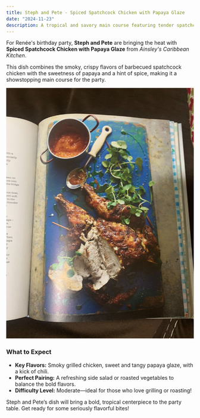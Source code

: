 ```yaml
---
title: Steph and Pete - Spiced Spatchcock Chicken with Papaya Glaze
date: "2024-11-23"
description: A tropical and savory main course featuring tender spatchcock chicken with a sweet, tangy papaya glaze.
---
```


For Renée's birthday party, **Steph and Pete** are bringing the heat with **Spiced Spatchcock Chicken with Papaya Glaze** from _Ainsley's Caribbean Kitchen_.

This dish combines the smoky, crispy flavors of barbecued spatchcock chicken with the sweetness of papaya and a hint of spice, making it a showstopping main course for the party.

![Spiced Spatchcock Chicken with Papaya Glaze](./chicken.jpg)

### What to Expect

- **Key Flavors:** Smoky grilled chicken, sweet and tangy papaya glaze, with a kick of chili.
- **Perfect Pairing:** A refreshing side salad or roasted vegetables to balance the bold flavors.
- **Difficulty Level:** Moderate—ideal for those who love grilling or roasting!

Steph and Pete’s dish will bring a bold, tropical centerpiece to the party table. Get ready for some seriously flavorful bites!
